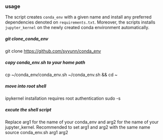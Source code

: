 ### usage  
The script creates `conda_env` with a given name and install any preferred dependencies denoted on `requirements.txt`. Moreover, the scripts installs `jupyter_kernel` on the newly created conda environment automatically. 

##### git clone_conda_env
  git clone https://github.com/syyunn/conda_env

##### copy conda_env.sh to your home path 
  cp ~/conda_env/conda_env.sh ~/conda_env.sh && cd ~

##### move into root shell
ipykernel installation requires root authentication 
  sudo -s 

##### excute the shell script 
Replace arg1 for the name of your conda_env and arg2 for the name of your jupyter_kernel. Recommended to set arg1 and arg2 with the same name
  source conda_env.sh arg1 arg2

